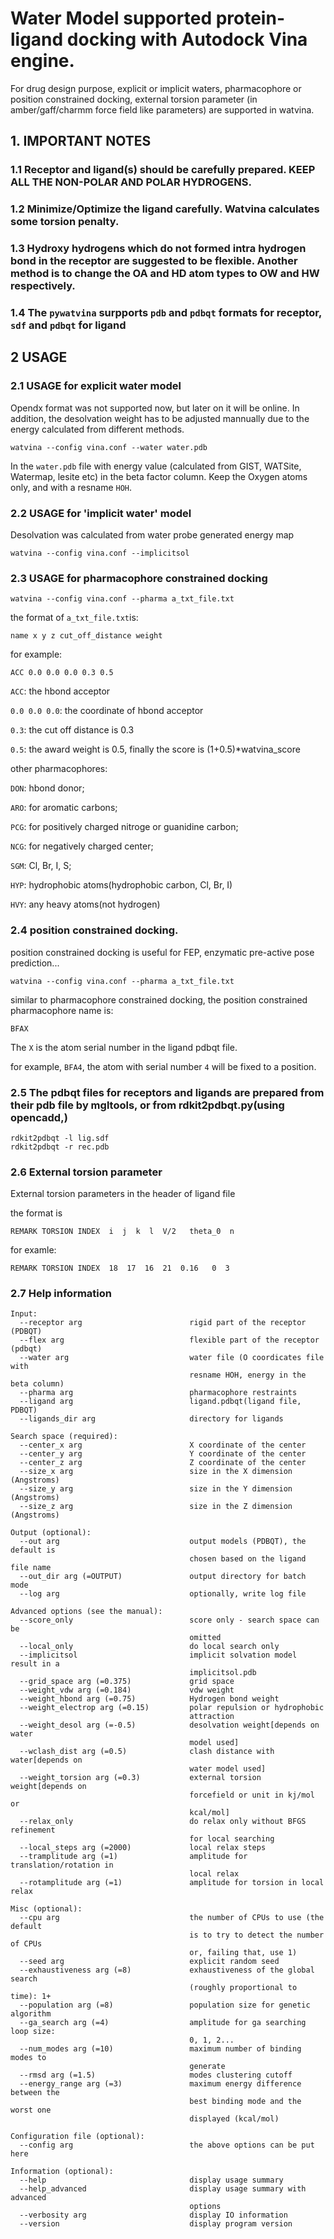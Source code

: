 # Water Model supported protein-ligand docking with Autodock Vina engine. 

For drug design purpose, explicit or implicit waters, pharmacophore or position constrained docking, external torsion parameter (in amber/gaff/charmm force field like parameters) are supported in watvina. 

## 1. IMPORTANT NOTES
### 1.1 Receptor and ligand(s) should be carefully prepared. KEEP ALL THE NON-POLAR AND POLAR HYDROGENS. 
### 1.2 Minimize/Optimize the ligand carefully. Watvina calculates some torsion penalty.
### 1.3 Hydroxy hydrogens which do not formed intra hydrogen bond in the receptor are suggested to be flexible. Another method is to change the OA and HD atom types to OW and HW respectively.
### 1.4 The ```pywatvina``` surpports ```pdb``` and ```pdbqt``` formats for receptor, ```sdf``` and ```pdbqt``` for ligand


## 2 USAGE
### 2.1 USAGE for explicit water model

Opendx format was not supported now, but later on it will be online. In addition, the desolvation weight has to be adjusted mannually due to the energy calculated from different methods.

```
watvina --config vina.conf --water water.pdb
```
In the ```water.pdb``` file with energy value (calculated from GIST, WATSite, Watermap, lesite etc) in the beta factor column. Keep the Oxygen atoms only, and with a resname ```HOH```. 

### 2.2 USAGE for 'implicit water' model

Desolvation was calculated from water probe generated energy map

```
watvina --config vina.conf --implicitsol
```

### 2.3 USAGE for pharmacophore constrained docking

```
watvina --config vina.conf --pharma a_txt_file.txt
```
the format of ```a_txt_file.txt```is:

```name x y z cut_off_distance weight```

for example:

```ACC 0.0 0.0 0.0 0.3 0.5```

```ACC```: the hbond acceptor

```0.0 0.0 0.0```: the coordinate of hbond acceptor 

```0.3```: the cut off distance is 0.3

```0.5```: the award weight is 0.5, finally the score is (1+0.5)*watvina_score

other pharmacophores: 

```DON```: hbond donor;

```ARO```: for aromatic carbons;

```PCG```: for positively charged nitroge or guanidine carbon;

```NCG```: for negatively charged center;

```SGM```: Cl, Br, I, S;

```HYP```: hydrophobic atoms(hydrophobic carbon, Cl, Br, I)

```HVY```: any heavy atoms(not hydrogen)

### 2.4 position constrained docking.

position constrained docking is useful for FEP, enzymatic pre-active pose prediction...

```
watvina --config vina.conf --pharma a_txt_file.txt
```

similar to pharmacophore constrained docking, the position constrained pharmacophore name is:

```BFAX```

The ```X``` is the atom serial number in the ligand pdbqt file.

for example, ```BFA4```, the atom with serial number ```4``` will be fixed to a position.

### 2.5 The pdbqt files for receptors and ligands are prepared from their pdb file by mgltools, or from rdkit2pdbqt.py(using opencadd,)

```
rdkit2pdbqt -l lig.sdf
rdkit2pdbqt -r rec.pdb
```

### 2.6 External torsion parameter

External torsion parameters in the header of ligand file

the format is
```
REMARK TORSION INDEX  i  j  k  l  V/2   theta_0  n
```
for examle:

```
REMARK TORSION INDEX  18  17  16  21  0.16   0  3
```

### 2.7 Help information
```
Input:
  --receptor arg                        rigid part of the receptor (PDBQT)
  --flex arg                            flexible part of the receptor (pdbqt)
  --water arg                           water file (O coordicates file with 
                                        resname HOH, energy in the beta column)
  --pharma arg                          pharmacophore restraints
  --ligand arg                          ligand.pdbqt(ligand file, PDBQT)
  --ligands_dir arg                     directory for ligands 

Search space (required):
  --center_x arg                        X coordinate of the center
  --center_y arg                        Y coordinate of the center
  --center_z arg                        Z coordinate of the center
  --size_x arg                          size in the X dimension (Angstroms)
  --size_y arg                          size in the Y dimension (Angstroms)
  --size_z arg                          size in the Z dimension (Angstroms)

Output (optional):
  --out arg                             output models (PDBQT), the default is 
                                        chosen based on the ligand file name
  --out_dir arg (=OUTPUT)               output directory for batch mode
  --log arg                             optionally, write log file

Advanced options (see the manual):
  --score_only                          score only - search space can be 
                                        omitted
  --local_only                          do local search only
  --implicitsol                         implicit solvation model result in a 
                                        implicitsol.pdb
  --grid_space arg (=0.375)             grid space
  --weight_vdw arg (=0.184)             vdw weight
  --weight_hbond arg (=0.75)            Hydrogen bond weight
  --weight_electrop arg (=0.15)         polar repulsion or hydrophobic 
                                        attraction
  --weight_desol arg (=-0.5)            desolvation weight[depends on water 
                                        model used]
  --wclash_dist arg (=0.5)              clash distance with water[depends on 
                                        water model used]
  --weight_torsion arg (=0.3)           external torsion weight[depends on 
                                        forcefield or unit in kj/mol or 
                                        kcal/mol]
  --relax_only                          do relax only without BFGS refinement 
                                        for local searching
  --local_steps arg (=2000)             local relax steps
  --tramplitude arg (=1)                amplitude for translation/rotation in 
                                        local relax
  --rotamplitude arg (=1)               amplitude for torsion in local relax

Misc (optional):
  --cpu arg                             the number of CPUs to use (the default 
                                        is to try to detect the number of CPUs 
                                        or, failing that, use 1)
  --seed arg                            explicit random seed
  --exhaustiveness arg (=8)             exhaustiveness of the global search 
                                        (roughly proportional to time): 1+
  --population arg (=8)                 population size for genetic algorithm
  --ga_search arg (=4)                  amplitude for ga searching loop size: 
                                        0, 1, 2...
  --num_modes arg (=10)                 maximum number of binding modes to 
                                        generate
  --rmsd arg (=1.5)                     modes clustering cutoff
  --energy_range arg (=3)               maximum energy difference between the 
                                        best binding mode and the worst one 
                                        displayed (kcal/mol)

Configuration file (optional):
  --config arg                          the above options can be put here

Information (optional):
  --help                                display usage summary
  --help_advanced                       display usage summary with advanced 
                                        options
  --verbosity arg                       display IO information
  --version                             display program version
```
